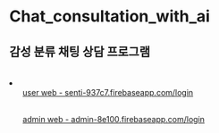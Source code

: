 <h1>Chat_consultation_with_ai</h1>
<h2>감성 분류 채팅 상담 프로그램</h2> <br>

<li>
  <ul><a href="senti-937c7.firebaseapp.com/login">user web - senti-937c7.firebaseapp.com/login</ul><br>
  <ul><a href="admin-8e100.firebaseapp.com/login">admin web - admin-8e100.firebaseapp.com/login</ul><br>
